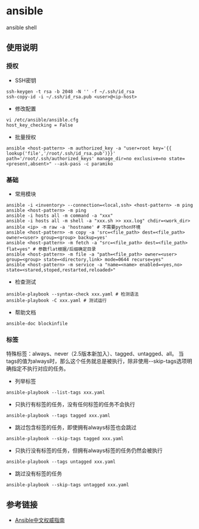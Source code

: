 # ansible
ansible shell

## 使用说明

### 授权
- SSH密钥
```
ssh-keygen -t rsa -b 2048 -N '' -f ~/.ssh/id_rsa
ssh-copy-id -i ~/.ssh/id_rsa.pub <user>@<ip-host>
```
- 修改配置
```
vi /etc/ansible/ansible.cfg 
host_key_checking = False
```
- 批量授权
```
ansible <host-pattern> -m authorized_key -a "user=root key='{{ lookup('file','/root/.ssh/id_rsa.pub')}}' path='/root/.ssh/authorized_keys' manage_dir=no exclusive=no state=<present,absent>" --ask-pass -c paramiko
```

### 基础
- 常用模块
```
ansible -i <inventory> --connection=<local,ssh> <host-pattern> -m ping
ansible <host-pattern> -m ping
ansible -i hosts all -m command -a "xxx"
ansible -i hosts all -m shell -a "xxx.sh >> xxx.log" chdir=<work_dir>
ansible <ip> -m raw -a 'hostname' # 不需要python环境
ansible <host-pattern> -m copy -a 'src=<file_path> dest=<file_path> owner=<user> group=<group> backup=yes'
ansible <host-pattern> -m fetch -a "src=<file_path> dest=<file_path> flat=yes" # 参数flat根据/后缀确定目录
ansible <host-pattern> -m file -a "path=<file_path> owner=<user> group=<group> state=<directory,link> mode=0644 recurse=yes"
ansible <host-pattern> -m service -a "name=<name> enabled=<yes,no> state=<stared,stoped,restarted,reloaded>"
```
- 检查测试
```
ansible-playbook --syntax-check xxx.yaml # 检测语法
ansible-playbook -C xxx.yaml # 测试运行
```
- 帮助文档
```
ansible-doc blockinfile
```

### 标签

特殊标签：always、never（2.5版本新加入）、tagged、untagged、all。
当tags的值为always时，那么这个任务就总是被执行，除非使用--skip-tags选项明确指定不执行对应的任务。

- 列举标签
```
ansible-playbook --list-tags xxx.yaml
```
- 只执行有标签的任务，没有任何标签的任务不会执行
```
ansible-playbook --tags tagged xxx.yaml
```
- 跳过包含标签的任务，即使拥有always标签也会跳过
```
ansible-playbook --skip-tags tagged xxx.yaml
```
- 只执行没有标签的任务，但拥有always标签的任务仍然会被执行
```
ansible-playbook --tags untagged xxx.yaml
```
- 跳过没有标签的任务
```
ansible-playbook --skip-tags untagged xxx.yaml
```

## 参考链接
- [Ansible中文权威指南](http://ansible.com.cn/)
